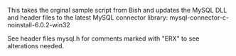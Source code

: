 This takes the orginal sample script from Bish and updates the MySQL DLL and header files to the latest MySQL connector library:
mysql-connector-c-noinstall-6.0.2-win32

See header files mysql.h for comments marked with "ERX" to see alterations needed.  
